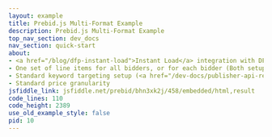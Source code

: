 ```yaml
---
layout: example
title: Prebid.js Multi-Format Example
description: Prebid.js Multi-Format Example
top_nav_section: dev_docs
nav_section: quick-start
about:
- <a href="/blog/dfp-instant-load">Instant Load</a> integration with DFP GPT single request asynchronous mode
- One set of line items for all bidders, or for each bidder (Both setups work with this example)
- Standard keyword targeting setup (<a href="/dev-docs/publisher-api-reference.html#bidderSettingsDefault">reference</a>).
- Standard price granularity
jsfiddle_link: jsfiddle.net/prebid/bhn3xk2j/458/embedded/html,result
code_lines: 110
code_height: 2389
use_old_example_style: false
pid: 10
---
```


